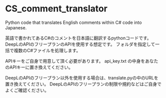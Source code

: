 # CS_comment_translator

Python code that translates English comments within C# code into Japanese.

英語で書かれてあるC#のコメントを日本語に翻訳するpythonコードです。
DeepLのAPIのフリープランのAPIを使用する想定です。
フォルダを指定して一括で複数のC#ファイルを処理します。

APIキーをご自身で用意して頂く必要があります。
api_key.txt の中身をあなたのAPIキーに置き換えてください。

DeepLのAPIのフリープラン以外を使用する場合は、translate.pyの中のURLを置き換えてください。
DeepLのAPIのフリープランの制限や規約などはご自身でよくご確認ください。